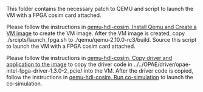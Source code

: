 This folder contains the necessary patch to QEMU and script to launch the VM with a FPGA cosim card attached.

Please follow the instructions in [qemu-hdl-cosim, Install Qemu and Create a VM image](https://github.com/RSPwFPGAs/qemu-hdl-cosim#installhost) to create the VM image. After the VM image is created, copy ./srcipts/launch_fpga.sh to ./qemu/qemu-2.10.0-rc3/build. Source this script to launch the VM with a FPGA cosim card attached.

Please follow the instructions in [qemu-hdl-cosim, Copy driver and application to the image](https://github.com/RSPwFPGAs/qemu-hdl-cosim#copy-driver-and-application-to-the-image) to copy the driver code in ../../OPAE/driver/opae-intel-fpga-driver-1.3.0-2_pcie/ into the VM. After the driver code is copied, follow the instructions in [qemu-hdl-cosim, Run co-simulation](https://github.com/RSPwFPGAs/qemu-hdl-cosim#run-co-simulation) to launch the co-simulation.

